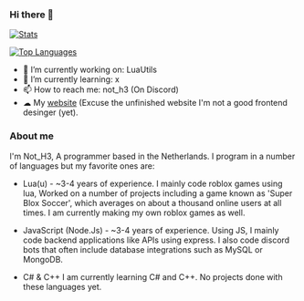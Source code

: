 ### Hi there 👋

[![Stats](https://github-readme-stats.vercel.app/api?username=damger9&show_icons=true&count_private=true&theme=tokyonight)]()

[![Top Languages](https://github-readme-stats.vercel.app/api/top-langs/?username=damger9&hide=css&layout=compact&theme=tokyonight)]()


- 🔭 I’m currently working on: LuaUtils
- 🌱 I’m currently learning: x
- 📫 How to reach me: not_h3 (On Discord)
- ☁ My [website](https://h3dev.xyz) (Excuse the unfinished website I'm not a good frontend desinger (yet).

### About me
I'm Not_H3, A programmer based in the Netherlands. I program in a number of languages but my favorite ones are:

- Lua(u) - ~3-4 years of experience.
I mainly code roblox games using lua, Worked on a number of projects including a game known as 'Super Blox Soccer', which averages on about a thousand online users at all times. I am currently making my own roblox games as well.

- JavaScript (Node.Js) - ~3-4 years of experience.
Using JS, I mainly code backend applications like APIs using express. I also code discord bots that often include database integrations such as MySQL or MongoDB.

- C# & C++
I am currently learning C# and C++. No projects done with these languages yet.
